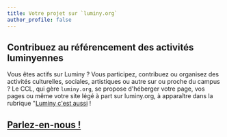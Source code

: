 ```yaml
---
title: Votre projet sur `luminy.org`
author_profile: false
---
```

## Contribuez au référencement des activités luminyennes
Vous êtes actifs sur Luminy ? Vous participez, contribuez ou organisez des
activités culturelles, sociales, artistiques ou autre sur ou proche du campus ?
Le CCL, qui gère `luminy.org`, se propose d'héberger votre page, vos pages ou
même votre site légé à part sur luminy.org, à apparaître dans la
rubrique "[Luminy c'est aussi](/luminy/) !

## [Parlez-en-nous !](/contacts/)
